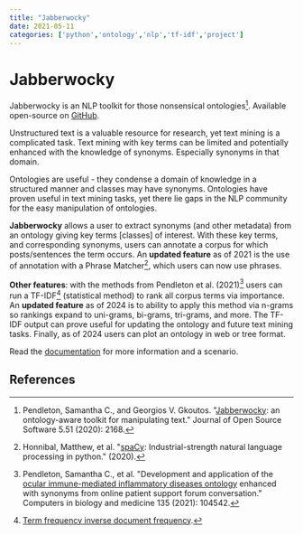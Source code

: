 ```yaml
---
title: "Jabberwocky"
date: 2021-05-11
categories: ['python','ontology','nlp','tf-idf','project']
---
```


# Jabberwocky

Jabberwocky is an NLP toolkit for those nonsensical ontologies[^jabberwocky].
Available open-source on [GitHub](https://github.com/sap218/jabberwocky "github").

Unstructured text is a valuable resource for research, yet text mining is a complicated task.
Text mining with key terms can be limited and potentially enhanced with the knowledge of synonyms.
Especially synonyms in that domain.

Ontologies are useful - they condense a domain of knowledge in a structured manner and classes may have synonyms.
Ontologies have proven useful in text mining tasks, yet there lie gaps in the NLP community for the easy manipulation of ontologies.

**Jabberwocky**
allows a user to extract synonyms (and other metadata) from an ontology giving key terms [classes] of interest.
With these key terms, and corresponding synonyms, users can annotate a corpus for which posts/sentences the term occurs.
An **updated feature** as of 2021 is the use of annotation with a Phrase Matcher[^spacy], which users can now use phrases.

**Other features**:
with the methods from Pendleton et al. (2021)[^ocimido] users can run a TF-IDF[^tfidf] (statistical method) to rank all corpus terms via importance.
An **updated feature** as of 2024 is to ability to apply this method via n-grams so rankings expand to uni-grams, bi-grams, tri-grams, and more.
The TF-IDF output can prove useful for updating the ontology and future text mining tasks.
Finally, as of 2024 users can plot an ontology in web or tree format.

Read the [documentation](https://sap218.github.io/jabberwocky/ "jabberwocky documentation") for more information and a scenario. 

## References

[^jabberwocky]: Pendleton, Samantha C., and Georgios V. Gkoutos. "[Jabberwocky](https://joss.theoj.org/papers/10.21105/joss.02168 "jabberwocky manuscript"): an ontology-aware toolkit for manipulating text." Journal of Open Source Software 5.51 (2020): 2168.
[^spacy]: Honnibal, Matthew, et al. "[spaCy](https://spacy.io/api/phrasematcher "spacy phrase matcher function"): Industrial-strength natural language processing in python." (2020).
[^ocimido]: Pendleton, Samantha C., et al. "Development and application of the [ocular immune-mediated inflammatory diseases ontology](https://www.sciencedirect.com/science/article/pii/S001048252100336X "paper for ontology project") enhanced with synonyms from online patient support forum conversation." Computers in biology and medicine 135 (2021): 104542.
[^tfidf]: [Term frequency inverse document frequency](https://en.wikipedia.org/wiki/Tf%E2%80%93idf "Wikipedia link to TF-IDF").
